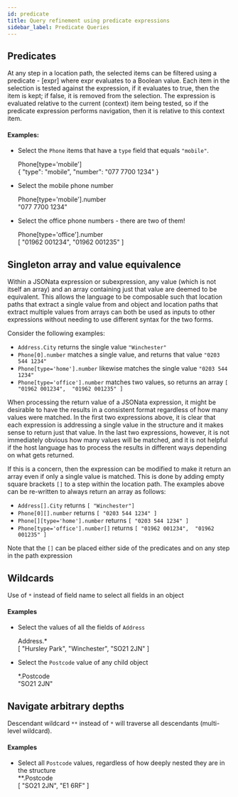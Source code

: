 ```yaml
---
id: predicate
title: Query refinement using predicate expressions
sidebar_label: Predicate Queries
---
```


## Predicates

At any step in a location path, the selected items can be filtered using a predicate - [expr] where expr evaluates to a Boolean value.  Each item in the selection is tested against the expression, if it evaluates to true, then the item is kept; if false, it is removed from the selection. The expression is evaluated relative to the current (context) item being tested, so if the predicate expression performs navigation, then it is relative to this context item.

#### Examples:

- Select the `Phone` items that have a `type` field that equals `"mobile"`.
  <div class="jsonata-ex">
    <div>Phone[type='mobile']</div>
    <div>{ "type": "mobile",  "number": "077 7700 1234" }</div>
  </div>

- Select the mobile phone number
  <div class="jsonata-ex">
    <div>Phone[type='mobile'].number</div>
    <div>"077 7700 1234"</div>
  </div>

- Select the office phone numbers - there are two of them!
  <div class="jsonata-ex">
    <div>Phone[type='office'].number</div>
    <div>[ "01962 001234",  "01962 001235" ]</div>
  </div>


## Singleton array and value equivalence

Within a JSONata expression or subexpression, any value (which is not itself an array) and an array containing just that value are deemed to be equivalent.  This allows the language to be composable such that location paths that extract a single value from and object and location paths that extract multiple values from arrays can both be used as inputs to other expressions without needing to use different syntax for the two forms.

Consider the following examples:

* `Address.City` returns the single value `"Winchester"`
* `Phone[0].number` matches a single value, and returns that value `"0203 544 1234"`
* `Phone[type='home'].number` likewise matches the single value `"0203 544 1234"`
* `Phone[type='office'].number` matches two values, so returns an array `[ "01962 001234",  "01962 001235" ]`

When processing the return value of a JSONata expression, it might be desirable to have the results in a consistent format regardless of how many values were matched.  In the first two expressions above, it is clear that each expression is addressing a single value in the structure and it makes sense to return just that value.  In the last two expressions, however, it is not immediately obvious how many values will be matched, and it is not helpful if the host language has to process the results in different ways depending on what gets returned.

If this is a concern, then the expression can be modified to make it return an array even if only a single value is matched. This is done by adding empty square brackets `[]` to a step within the location path.  The examples above can be re-written to always return an array as follows:

* `Address[].City` returns `[ "Winchester"] `
* `Phone[0][].number` returns `[ "0203 544 1234" ]`
* `Phone[][type='home'].number` returns `[ "0203 544 1234" ]`
* `Phone[type='office'].number[]` returns `[ "01962 001234",  "01962 001235" ]`

Note that the `[]` can be placed either side of the predicates and on any step in the path expression

## Wildcards

Use of `*` instead of field name to select all fields in an object

#### Examples

- Select the values of all the fields of `Address`
  <div class="jsonata-ex">
    <div>Address.*</div>
    <div>[ "Hursley Park", "Winchester", "SO21 2JN" ]</div>
  </div>

- Select the `Postcode` value of any child object
  <div class="jsonata-ex">
    <div>*.Postcode</div>
    <div>"SO21 2JN"</div>
  </div>



## Navigate arbitrary depths

Descendant wildcard `**` instead of `*` will traverse all descendants (multi-level wildcard).

#### Examples

- Select all `Postcode` values, regardless of how deeply nested they are in the structure
  <div class="jsonata-ex">
    <div>**.Postcode</div>
    <div>[ "SO21 2JN", "E1 6RF" ]</div>
  </div>
